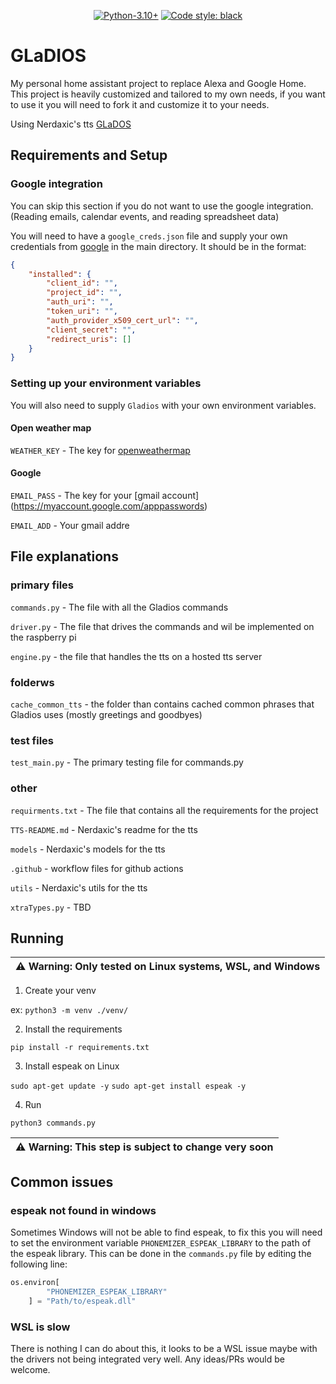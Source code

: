 <p align="center">
<a href="https://www.python.org/downloads/release/python-3100/"><img alt="Python-3.10+" src="https://img.shields.io/badge/Python-3.10+-<COLOR>.svg"></a>
<a href="https://github.com/psf/black"><img alt="Code style: black" src="https://img.shields.io/badge/code%20style-black-000000.svg"></a>
</p>

# GLaDIOS

My personal home assistant project to replace Alexa and Google Home. This project is heavily customized and tailored to my own needs, if you want to use it you will need to fork it and customize it to your needs.

Using Nerdaxic's tts [GLaDOS](https://github.com/nerdaxic/glados-tts)

## Requirements and Setup

### Google integration
You can skip this section if you do not want to use the google integration. (Reading emails, calendar events, and reading spreadsheet data)

You will need to have a `google_creds.json` file and supply your own credentials from [google](https://console.cloud.google.com/apis/credentials) in the main directory. It should be in the format:

```json
{
    "installed": {
        "client_id": "",
        "project_id": "",
        "auth_uri": "",
        "token_uri": "",
        "auth_provider_x509_cert_url": "",
        "client_secret": "",
        "redirect_uris": []
    }
}
```
### Setting up your environment variables

You will also need to supply `Gladios` with your own environment variables.

#### Open weather map

`WEATHER_KEY` - The key for [openweathermap](https://openweathermap.org/api)

#### Google

`EMAIL_PASS` - The key for your [gmail account] (https://myaccount.google.com/apppasswords)

`EMAIL_ADD` - Your gmail addre

## File explanations

### primary files

`commands.py` - The file with all the Gladios commands

`driver.py` - The file that drives the commands and wil be implemented on the raspberry pi

`engine.py` - the file that handles the tts on a hosted tts server

### folderws

`cache_common_tts` - the folder than contains cached common phrases that Gladios uses (mostly greetings and goodbyes)

### test files

`test_main.py` - The primary testing file for commands.py

### other

`requirments.txt` - The file that contains all the requirements for the project

`TTS-README.md` - Nerdaxic's readme for the tts

`models` - Nerdaxic's models for the tts

`.github` - workflow files for github actions

`utils` - Nerdaxic's utils for the tts

`xtraTypes.py` - TBD

## Running

| :warning: **Warning**: Only tested on Linux systems, WSL, and Windows |
| --------------------------------------------------------------------- |

1. Create your venv

ex: `python3 -m venv ./venv/`

2. Install the requirements

`pip install -r requirements.txt`

3. Install espeak on Linux

`sudo apt-get update -y`
`sudo apt-get install espeak -y`

4. Run

`python3 commands.py`

| :warning: **Warning**: This step is subject to change very soon |
| --------------------------------------------------------------- |

## Common issues

### espeak not found in windows
Sometimes Windows will not be able to find espeak, to fix this you will need to set the environment variable `PHONEMIZER_ESPEAK_LIBRARY` to the path of the espeak library. This can be done in the `commands.py` file by editing the following line:
```python
os.environ[
        "PHONEMIZER_ESPEAK_LIBRARY"
    ] = "Path/to/espeak.dll"
```

### WSL is slow
There is nothing I can do about this, it looks to be a WSL issue maybe with the drivers not being integrated very well. Any ideas/PRs would be welcome.
